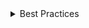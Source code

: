 <details>
<summary>
 Best Practices
</summary>

### Do

- **Do use the `Tree` component to create a nested tree structure:** When your data naturally follows a hierarchical parent-child relationship, the `Tree` component provides a clean and intuitive way to represent this structure. **If a more complex interaction with a `Tree` is required, use `FlatTree` component instead:** In scenarios where you need to efficiently manipulate or handle large amounts of hierarchical data, the `FlatTree` component can offer performance benefits.

- **Use custom styles if the tree needs to support more than 10 levels of nesting:** Depending on your design and data requirements, you may need to adjust the styling of the tree elements to accommodate deeper nesting levels. See [inline styling tree item level](#inline-styling-tree-item-level) for more information.

- **Use the `aria-label` attribute on the root of the `Tree` component to provide an accessible name for the tree:** This attribute helps screen readers to understand the purpose of the tree, making it more accessible and inclusive.

- **If you provide additional buttons or functionality within tree items actions, make them accessible with a context menu:**

  - Ensure that any additional actions or features in tree items are accessible for both mouse and keyboard users by implementing a context menu.
  - Include an `aria-description` or `aria-describedby` on tree items with actions/context menu to offer more descriptive information about the interactions, e.g., "has actions."
  - The added functionality should not disrupt keyboard navigation within the tree.

- **Use `aria-selected=true` once a treeitem is selected in custom behaviors** Some tree utilization might use the selection feature for navigation purposes, in this case, the `aria-selected` attribute should be set to `true` once the treeitem is the current active item to indicate that it is selected for the navigation.

</details>
